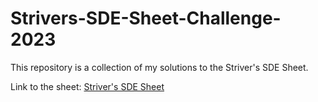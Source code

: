 # Strivers-SDE-Sheet-Challenge-2023

This repository is a collection of my solutions to the Striver's SDE Sheet.

Link to the sheet: [Striver's SDE Sheet](https://takeuforward.org/interviews/strivers-sde-sheet-top-coding-interview-problems/)
